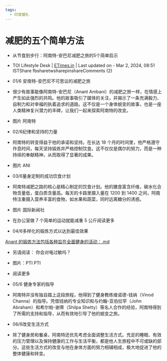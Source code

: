 ```yaml
---
tags:
  - 印度婚礼
---
```

# 减肥的五个简单方法

- 从节食到步行：阿南特-安巴尼减肥之旅的5个简单启示

- TOI Lifestyle Desk | [ETimes.in](ETimes.in) | Last updated on - Mar 2, 2024, 08:51 ISTShare fbsharetwsharepinshareComments (2)

- 01/6 安南特-安巴尼不可思议的减肥之旅

- 很少有故事能像阿南特-安巴尼（Anant Ambani）的减肥之旅一样，在情感上产生如此强烈的共鸣。他的故事吸引了媒体的关注，并揭示了一条充满毅力、自制力和对幸福的执着追求的道路。这不仅是一个身体蜕变的故事，也是一座人类精神复兴潜力的丰碑，让我们一起来探索阿南特的改变。

- 图片 阿南特

- 02/6纪律和坚持的力量

- 阿南特的转变得益于他的承诺和坚持。在长达 18 个月的时间里，他严格遵守作息时间，每天坚持锻炼并严格控制饮食。这不仅仅是偶尔的努力，而是一种持续的奉献精神，从而取得了显著的成果。

- 图片 ANI

- 03/6量身定制的成功饮食计划

- 阿南特减肥之路的核心是精心制定的饮食计划。他的膳食富含纤维，碳水化合物含量低，蛋白质含量高。每天的卡路里摄入量在 1200 到 1400 之间，阿南特注重摄入营养丰富的食物，如水果和蔬菜，同时远离糖分的诱惑。

- 图片 国际新闻社

- 在办公室做 7 个简单的运动就能减重 5 公斤阅读更多

- 04/6多样化的锻炼方式以达到最佳效果

[Anant 的锻炼方法包括各种旨在全面健身的活动：.md](./Anant%20的锻炼方法包括各种旨在全面健身的活动：.md)

- 另请阅读： 你会对电过敏吗？

- 图片：PTI PTI

- 阅读更多

- 05/6 健身专家的指导

- 阿南特并没有独自踏上这段旅程，他得到了健身教练维诺德-钱纳（Vinod Channa）的指导。凭借钱纳的专业知识和与约翰-亚伯拉罕（John Abraham）和希尔帕-谢蒂（Shilpa Shetty）等名人合作的经验，阿南特得到了所需的支持和指导，从而有效地引导了他的蜕变之旅。

- 06/6改变生活方式

- 除了健身房和餐桌，阿南特还优先考虑全面调整生活方式。充足的睡眠、有效的压力管理以及保持健康的工作与生活平衡，都是他人生旅程中不可或缺的部分。这些生活方式的改变与他在身体方面的努力相辅相成，极大地促进了他的整体健康和转变。